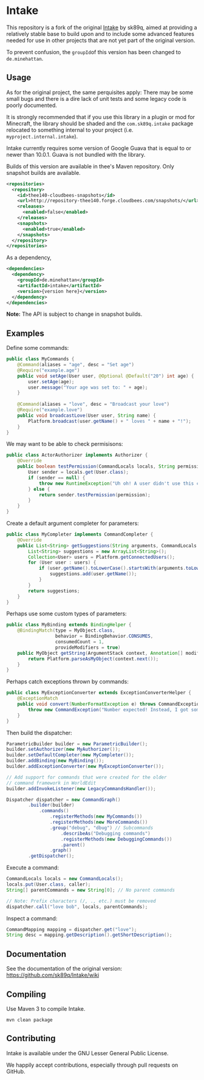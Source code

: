 Intake
======

This repository is a fork of the original [Intake](https://github.com/sk89q/Intake)
by sk89q, aimed at providing a relatively stable base to build upon and to include
some advanced features needed for use in other projects that are not yet part of
the original version.

To prevent confusion, the `groupId`of this version has been changed to
`de.minehattan`.

Usage
-----

As for the original project, the same perquisites apply: There may be some small
bugs and there is a dire lack of unit tests and some legacy code is poorly
documented.

It is strongly recommended that if you use this library in a plugin or mod
for Minecraft, the library should be shaded and the `com.sk89q.intake` package
relocated to something internal to your project (i.e. `myproject.internal.intake`).

Intake currently requires some version of Google Guava that is equal to or
newer than 10.0.1. Guava is not bundled with the library.

Builds of this version are available in thee's Maven repository. Only snapshot
builds are available.

```xml
<repositories>
  <repository>
    <id>thee140-cloudbees-snapshots</id>
    <url>http://repository-thee140.forge.cloudbees.com/snapshots/</url>
    <releases>
      <enabled>false</enabled>
    </releases>
    <snapshots>
      <enabled>true</enabled>
    </snapshots>
  </repository>
</repositories>
```

As a dependency,

```xml
<dependencies>
  <dependency>
    <groupId>de.minehattan</groupId>
    <artifactId>intake</artifactId>
    <version>{version here}</version>
  </dependency>
</dependencies>
```

**Note:** The API is subject to change in snapshot builds.

Examples
--------

Define some commands:

```java
public class MyCommands {
    @Command(aliases = "age", desc = "Set age")
    @Require("example.age")
    public void setAge(User user, @Optional @Default("20") int age) {
        user.setAge(age);
        user.message("Your age was set to: " + age);
    }
    
    @Command(aliases = "love", desc = "Broadcast your love")
    @Require("example.love")
    public void broadcastLove(User user, String name) {
        Platform.broadcast(user.getName() + " loves " + name + "!");
    }
}
```

We may want to be able to check permisisons:

```java
public class ActorAuthorizer implements Authorizer {
    @Override
    public boolean testPermission(CommandLocals locals, String permission) {
        User sender = locals.get(User.class);
        if (sender == null) {
            throw new RuntimeException("Uh oh! A user didn't use this command.");
        } else {
            return sender.testPermission(permission);
        }
    }
}
```

Create a default argument completer for parameters:

```java
public class MyCompleter implements CommandCompleter {
    @Override
    public List<String> getSuggestions(String arguments, CommandLocals locals) {
        List<String> suggestions = new ArrayList<String>();
        Collection<User> users = Platform.getConnectedUsers();
        for (User user : users) {
            if (user.getName().toLowerCase().startsWith(arguments.toLowerCase().trim())) {
                suggestions.add(user.getName());
            }
        }
        return suggestions;
    }
}
```

Perhaps use some custom types of parameters:

```java
public class MyBinding extends BindingHelper {
    @BindingMatch(type = MyObject.class,
                  behavior = BindingBehavior.CONSUMES,
                  consumedCount = 1,
                  provideModifiers = true)
    public MyObject getString(ArgumentStack context, Annotation[] modifiers) {
        return Platform.parseAsMyObject(context.next());
    }
}
```

Perhaps catch exceptions thrown by commands:

```java
public class MyExceptionConverter extends ExceptionConverterHelper {
    @ExceptionMatch
    public void convert(NumberFormatException e) throws CommandException {
        throw new CommandException("Number expected! Instead, I got something else.");
    }
}
```

Then build the dispatcher:

```java
ParametricBuilder builder = new ParametricBuilder();
builder.setAuthorizer(new MyAuthorizer());
builder.setDefaultCompleter(new MyCompleter());
builder.addBinding(new MyBinding());
builder.addExceptionConverter(new MyExceptionConverter());

// Add support for commands that were created for the older
// command framework in WorldEdit
builder.addInvokeListener(new LegacyCommandsHandler());

Dispatcher dispatcher = new CommandGraph()
        .builder(builder)
            .commands()
                .registerMethods(new MyCommands())
                .registerMethods(new MoreCommands())
                .group("debug", "dbug") // Subcommands
                    .describeAs("Debugging commands")
                    .registerMethods(new DebuggingCommands())
                    .parent()
                .graph()
        .getDispatcher();
```

Execute a command:

```java
CommandLocals locals = new CommandLocals();
locals.put(User.class, caller);
String[] parentCommands = new String[0]; // No parent commands

// Note: Prefix characters (/, ., etc.) must be removed
dispatcher.call("love bob", locals, parentCommands);
```

Inspect a command:

```java
CommandMapping mapping = dispatcher.get("love");
String desc = mapping.getDescription().getShortDescription();
```

Documentation
-------------

See the documentation of the original version: https://github.com/sk89q/Intake/wiki


Compiling
---------

Use Maven 3 to compile Intake.

    mvn clean package

Contributing
------------

Intake is available under the GNU Lesser General Public License.

We happily accept contributions, especially through pull requests on GitHub.
